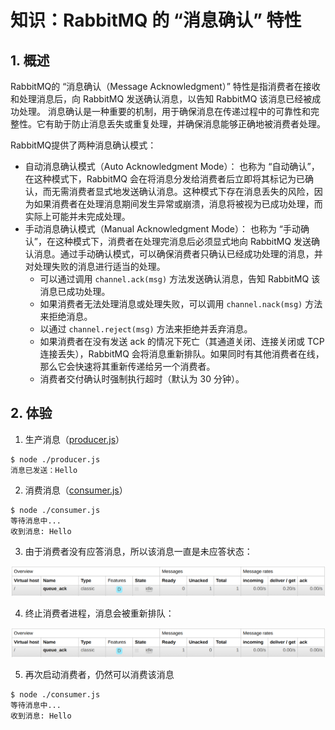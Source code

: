 # 知识：RabbitMQ 的 “消息确认” 特性

## 1. 概述

RabbitMQ的 “消息确认（Message Acknowledgment）” 特性是指消费者在接收和处理消息后，向 RabbitMQ 发送确认消息，以告知 RabbitMQ 该消息已经被成功处理。 消息确认是一种重要的机制，用于确保消息在传递过程中的可靠性和完整性。它有助于防止消息丢失或重复处理，并确保消息能够正确地被消费者处理。

RabbitMQ提供了两种消息确认模式：

- 自动消息确认模式（Auto Acknowledgment Mode）： 也称为 “自动确认”，在这种模式下，RabbitMQ 会在将消息分发给消费者后立即将其标记为已确认，而无需消费者显式地发送确认消息。这种模式下存在消息丢失的风险，因为如果消费者在处理消息期间发生异常或崩溃，消息将被视为已成功处理，而实际上可能并未完成处理。
- 手动消息确认模式（Manual Acknowledgment Mode）： 也称为 “手动确认”，在这种模式下，消费者在处理完消息后必须显式地向 RabbitMQ 发送确认消息。通过手动确认模式，可以确保消费者只确认已经成功处理的消息，并对处理失败的消息进行适当的处理。
    - 可以通过调用 `channel.ack(msg)` 方法发送确认消息，告知 RabbitMQ 该消息已成功处理。
    - 如果消费者无法处理消息或处理失败，可以调用 `channel.nack(msg)` 方法来拒绝消息。
    - 以通过 `channel.reject(msg)` 方法来拒绝并丢弃消息。
    - 如果消费者在没有发送 ack 的情况下死亡（其通道关闭、连接关闭或 TCP 连接丢失），RabbitMQ 会将消息重新排队。如果同时有其他消费者在线，那么它会快速将其重新传递给另一个消费者。
    - 消费者交付确认时强制执行超时（默认为 30 分钟）。

## 2. 体验

1. 生产消息（[producer.js](producer.js)）

```shell
$ node ./producer.js
消息已发送：Hello
```

2. 消费消息（[consumer.js](consumer.js)）

```shell
$ node ./consumer.js
等待消息中...
收到消息: Hello
```

3. 由于消费者没有应答消息，所以该消息一直是未应答状态：

<img alt="unacked.png" src="img/unacked.png" width="700"/>

4. 终止消费者进程，消息会被重新排队：

<img alt="ready.png" src="img/ready.png" width="700"/>

5. 再次启动消费者，仍然可以消费该消息

```shell
$ node ./consumer.js
等待消息中...
收到消息: Hello
```
